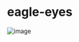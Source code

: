 # eagle-eyes
![image](https://user-images.githubusercontent.com/16915320/160289687-3400fadd-dcb8-4bbf-b569-0e1fff90d8de.png)
